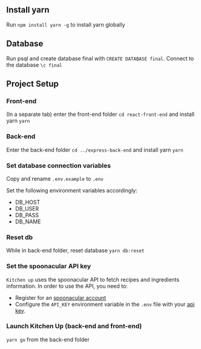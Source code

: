## Install yarn

Run `npm install yarn -g` to install yarn globally

## Database

Run psql and create database final with `CREATE DATABASE final`. Connect to the database `\c final`

## Project Setup

### Front-end

(In a separate tab)
enter the front-end folder
`cd react-front-end`
and install yarn
`yarn`

### Back-end

Enter the back-end folder
`cd ../express-back-end`
and install yarn
`yarn`

### Set database connection variables

Copy and rename `.env.example` to `.env`

Set the following environment variables accordingly:

- DB_HOST
- DB_USER
- DB_PASS
- DB_NAME

### Reset db

While in back-end folder, reset database
`yarn db:reset`

### Set the spoonacular API key

`Kitchen up` uses the spoonacular API to fetch recipes and ingredients information. In order to use the API, you need to:

- Register for an [spoonacular account](https://spoonacular.com/food-api/console)
- Configure the `API_KEY` environment variable in the `.env` file with your [api key](https://spoonacular.com/food-api/console#Profile).

### Launch Kitchen Up (back-end and front-end)

`yarn go` from the back-end folder
